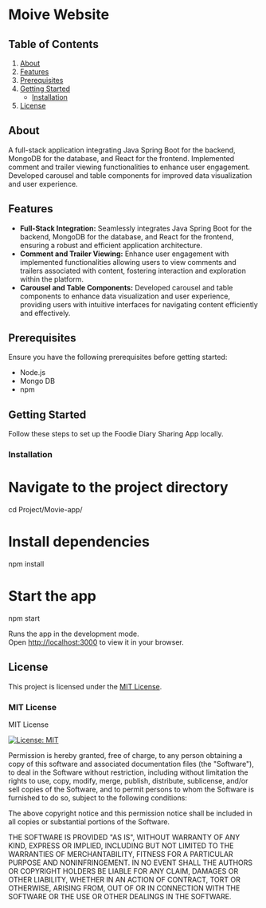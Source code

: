 # Moive Website

## Table of Contents

1. [About](#about)
2. [Features](#features)
3. [Prerequisites](#prerequisites)
4. [Getting Started](#getting-started)
    - [Installation](#installation)
5. [License](#license)

## About

A full-stack application integrating Java Spring Boot for the backend, MongoDB for the database, and React for the frontend.
Implemented comment and trailer viewing functionalities to enhance user engagement.
Developed carousel and table components for improved data visualization and user experience.

## Features

- **Full-Stack Integration:** Seamlessly integrates Java Spring Boot for the backend, MongoDB for the database, and React for the frontend, ensuring a robust and efficient application architecture.
- **Comment and Trailer Viewing:** Enhance user engagement with implemented functionalities allowing users to view comments and trailers associated with content, fostering interaction and exploration within the platform.
- **Carousel and Table Components:** Developed carousel and table components to enhance data visualization and user experience, providing users with intuitive interfaces for navigating content efficiently and effectively.
## Prerequisites

Ensure you have the following prerequisites before getting started:

- Node.js
- Mongo DB
- npm


## Getting Started

Follow these steps to set up the Foodie Diary Sharing App locally.

### Installation

# Navigate to the project directory
cd Project/Movie-app/

# Install dependencies
npm install

# Start the app
npm start

Runs the app in the development mode.\
Open [http://localhost:3000](http://localhost:3000) to view it in your browser.

## License

This project is licensed under the [MIT License](LICENSE).

### MIT License

MIT License

[![License: MIT](https://img.shields.io/badge/License-MIT-yellow.svg)](https://opensource.org/licenses/MIT)

Permission is hereby granted, free of charge, to any person obtaining a copy of this software and associated documentation files (the "Software"), to deal in the Software without restriction, including without limitation the rights to use, copy, modify, merge, publish, distribute, sublicense, and/or sell copies of the Software, and to permit persons to whom the Software is furnished to do so, subject to the following conditions:

The above copyright notice and this permission notice shall be included in all copies or substantial portions of the Software.

THE SOFTWARE IS PROVIDED "AS IS", WITHOUT WARRANTY OF ANY KIND, EXPRESS OR IMPLIED, INCLUDING BUT NOT LIMITED TO THE WARRANTIES OF MERCHANTABILITY, FITNESS FOR A PARTICULAR PURPOSE AND NONINFRINGEMENT. IN NO EVENT SHALL THE AUTHORS OR COPYRIGHT HOLDERS BE LIABLE FOR ANY CLAIM, DAMAGES OR OTHER LIABILITY, WHETHER IN AN ACTION OF CONTRACT, TORT OR OTHERWISE, ARISING FROM, OUT OF OR IN CONNECTION WITH THE SOFTWARE OR THE USE OR OTHER DEALINGS IN THE SOFTWARE.
